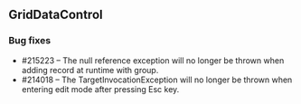 ## GridDataControl

### Bug fixes 
* \#215223 – The null reference exception will no longer be thrown when adding record at runtime with group.
*	\#214018 – The TargetInvocationException will no longer be thrown when entering edit mode after pressing Esc key.
